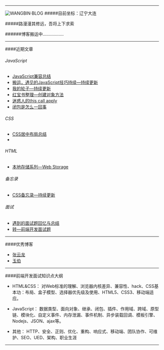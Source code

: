 ***
![WANGBIN·BLOG](http://a2.qpic.cn/psb?/V13HtaHF3aU80d/zC8dtx5tZ43c2FvcWcg1Ru1w2uhmSt*FU5q0k2secuk!/b/dIoBAAAAAAAA&bo=eAB0AAAAAAADBy4!&rf=viewer_4)
#####目前坐标：辽宁大连    

#####路漫漫其修远，吾将上下求索

######博客搬运中.................
***
####近期文章
###### JavaScript

* [JavaScript兼容总结](https://github.com/wangbin2015/BLOG/issues/1)       
* [搬运，遇见的JavaScript技巧持续—持续更新](https://github.com/wangbin2015/BLOG/issues/2)
* [我的轮子—持续更新](https://github.com/wangbin2015/BLOG/issues/3)
* [红宝书整理—创建对象方法](https://github.com/wangbin2015/BLOG/issues/4)
* [迷惑人的this call apply](https://github.com/wangbin2015/BLOG/issues/6)
* [闭包是怎么一回事](https://github.com/wangbin2015/BLOG/issues/7)

###### CSS
* [CSS居中布局总结](https://github.com/wangbin2015/BLOG/issues/5)  
* 

###### HTML
* [本地存储系列—Web Storage](https://github.com/wangbin2015/BLOG/issues/8)  

###### 备忘录
* [CSS备忘录—持续更新](https://github.com/wangbin2015/BLOG/issues/10)

###### 面试
* [遇到的面试题回忆与总结](https://github.com/wangbin2015/BLOG/issues/11)
* [转—前端开发面试题](https://github.com/markyun/My-blog/tree/master/Front-end-Developer-Questions)

***
####优秀博客
* [张云龙](https://github.com/fouber/blog)
* [玉伯](https://github.com/lifesinger/lifesinger.github.com/issues)

***
####前端开发面试知识点大纲
* HTML&CSS：  对Web标准的理解、浏览器内核差异、兼容性、hack、CSS基本功：布局、盒子模型、选择器优先级及使用、HTML5、CSS3、移动端适应。

* JavaScript：   数据类型、面向对象、继承、闭包、插件、作用域、跨域、原型链、模块化、自定义事件、内存泄漏、事件机制、异步装载回调、模板引擎、Nodejs、JSON、ajax等。

* 其他：  HTTP、安全、正则、优化、重构、响应式、移动端、团队协作、可维护、SEO、UED、架构、职业生涯 
***



